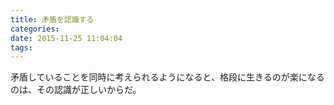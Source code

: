 ```yaml
---
title: 矛盾を認識する
categories:
date: 2015-11-25 11:04:04
tags:
---
```


矛盾していることを同時に考えられるようになると、格段に生きるのが楽になるのは、その認識が正しいからだ。